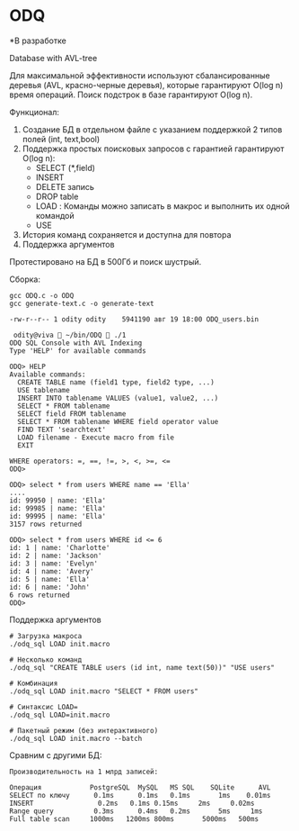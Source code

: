 # ODQ

*В разработке

Database with AVL-tree 

Для максимальной эффективности используют сбалансированные деревья (AVL, красно-черные деревья), которые гарантируют O(log n) время операций.
Поиск подстрок в базе гарантируют O(log n).

Функционал:
1) Создание БД в отдельном файле с указанием поддержкой 2 типов полей (int, text,bool)
2) Поддержка простых поисковых запросов с гарантией гарантируют O(log n):
   - SELECT (*,field)
   - INSERT
   - DELETE запись
   - DROP table
   - LOAD <file macros> : Команды можно записать в макрос и выполнить их одной командой
   - USE <db name> 
3) История команд сохраняется и доступна для повтора
4) Поддержка аргументов 

Протестировано на БД в 500Гб и поиск шустрый.

Сборка:
```
gcc ODQ.c -o ODQ
gcc generate-text.c -o generate-text
```


```
-rw-r--r-- 1 odity odity    5941190 авг 19 18:00 ODQ_users.bin
```

```
 odity@viva  ~/bin/ODQ  ./1  
ODQ SQL Console with AVL Indexing
Type 'HELP' for available commands

ODQ> HELP
Available commands:
  CREATE TABLE name (field1 type, field2 type, ...)
  USE tablename
  INSERT INTO tablename VALUES (value1, value2, ...)
  SELECT * FROM tablename
  SELECT field FROM tablename
  SELECT * FROM tablename WHERE field operator value
  FIND TEXT 'searchtext'
  LOAD filename - Execute macro from file
  EXIT

WHERE operators: =, ==, !=, >, <, >=, <=
ODQ> 
```

```
ODQ> select * from users WHERE name == 'Ella'
....
id: 99950 | name: 'Ella'
id: 99985 | name: 'Ella'
id: 99995 | name: 'Ella'
3157 rows returned
```

```
ODQ> select * from users WHERE id <= 6      
id: 1 | name: 'Charlotte'
id: 2 | name: 'Jackson'
id: 3 | name: 'Evelyn'
id: 4 | name: 'Avery'
id: 5 | name: 'Ella'
id: 6 | name: 'John'
6 rows returned
ODQ> 
```

Поддержка аргументов
```
# Загрузка макроса
./odq_sql LOAD init.macro

# Несколько команд
./odq_sql "CREATE TABLE users (id int, name text(50))" "USE users"

# Комбинация
./odq_sql LOAD init.macro "SELECT * FROM users"

# Синтаксис LOAD=
./odq_sql LOAD=init.macro

# Пакетный режим (без интерактивного)
./odq_sql LOAD init.macro --batch
```

Сравним с другими БД:

```
Производительность на 1 млрд записей:

Операция         	PostgreSQL	MySQL	MS SQL	  SQLite	  AVL
SELECT по ключу	     0.1ms  	0.1ms	0.1ms	    1ms    0.01ms
INSERT	              0.2ms	  0.1ms	0.15ms	   2ms	   0.02ms
Range query	         0.3ms  	0.4ms	0.2ms    	5ms	    1ms
Full table scan	    1000ms	 1200ms	800ms	    5000ms	 500ms
```

